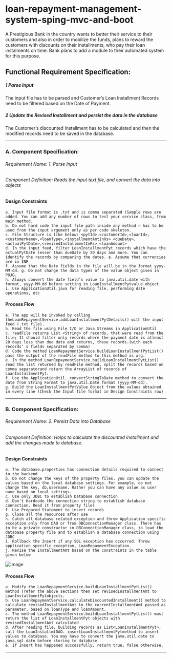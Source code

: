 # loan-repayment-management-system-sping-mvc-and-boot
A Prestigious Bank in the country wants to better their service to their customers and also in order to mobilize the funds, plans to reward the customers with discounts on their installments, who pay their loan instalments on time. Bank plans to add a module to their automated system for this purpose.

## Functional Requirement Specification:

##### 1 Parse Input 
The input file has to be parsed and Customer’s Loan Installment Records need to be filtered based on the Date of Payment.
##### 2 Update the Revised Installment and persist the data in the database 
The Customer’s discounted Installment has to be calculated and then the modified records need to be saved in the database.

------------


### A. Component Specification:
###### Requirement Name: 1. Parse Input
###### Component Definition: Reads the input text file, and convert the data into objects

#### Design Constraints 
    a. Input file format is .txt and is comma separated (Sample rows are added. You can add any number of rows to test your service class, from main method. 
    b. Do not hard code the input file path inside any method – has to be used from the input argument only as per code skeleton. 
    c. File Structure is like below: <pytId>,<customerId>,<loanId>,<customerName>,<loanType>,<installmentAmtInRs> <dueDate>,<actualPytDate>,<revisedInstallmentInRs>,<loanAmount> 
    d. In the input feed, filter LoanInstallmentPyt records which have the actualPytDate lesser than dueDate by 20 days and more. You can identify the records by comparing the dates. e. Assume that currencies are in INR
    f. Assume that the Date fields in the file will be in the format yyyy-MM-dd. g. Do not change the data types of the value object given in POJO. 
    h. Always convert the date field’s value to java.util.date with format, yyyy-MM-dd before setting in LoanInstallmentPytvalue object.
    i. Use ApplicationUtil.java for reading file, performing date operations, etc

#### Process Flow 
    a. The app will be invoked by calling theLoanRepaymentService.addLoanInstallmentPytDetails() with the input feed (.txt file). 
    b. Read the file using File I/O or Java Streams in ApplicationUtil 
    c. readFile returns List <String> of records, that were read from the file; It should filter only records where the payment date is atleast 20 days less than due date and returns, these records.(with each records’ s fields separated by comma) 
    d. Code the method LoanRepaymentService.buildLoanInstallmentPytList() pass the output of the readFile method to this method as arg. 
    e. In the method LoanRepaymentService.buildLoanInstallmentPytList() read the list returned by readFile method, split the records based on comma separatorand return the ArrayList of records of LoanInstallmentPyt. 
    f. Use the ApplicationUtil. convertStringToDate method to convert the date from String Format to java.util.Date format (yyyy-MM-dd). 
    g. Build the LoanInstallmentPytValue Object from the values obtained in every line (Check the Input file format in Design Constraints row)

------------


### B. Component Specification:
###### Requirement Name: 2. Persist Data into Database
###### Component Definition: Helps to calculate the discounted installment and add the changes made to database.

#### Design Constraints
    a. The database.properties has connection details required to connect to the backend 
    b. Do not change the keys of the property files, you can update the values based on the local database settings. For example, do not change the key, db.username. Rather you can have any value as user name based on local settings. 
    c. Use only JDBC to establish Database connection 
    d. Don't Hardcode the connection string to establish database connection. Read it from property files
    f. Use Prepared Statement to insert records 
    g. Close all the resources after use
    h. Catch all database related exception and throw Application specific exception only from DAO or from DBConnectionManager class. There has to be a private constructor in DBConnectionManager class, to load the database property file and to establish a database connection using JDBC 
    i. Rollback the Insert if any SQL exception has occurred. Throw application specific exception, LoanRepaymentException. 
    j. Revise the InstallmentAmt based on the constraints in the table given below
![image](https://user-images.githubusercontent.com/48268023/219871594-d82b6f07-27ba-457d-bb80-ed148f1be84a.png)


#### Process Flow 
    a. Modify the LoanRepaymentService.buildLoanInstallmentPytList() method (refer the above section) then set revisedInstallmentAmt to LoanInstallmentPytobjects. 
    b. Use LoanRepaymentService.calculateDiscountedInstallment() method to calculate revisedInstallmentAmt to the currentInstallmentAmt passed as parameter, based on loanType and loanAmount. 
    c. The method LoanRepaymentService.buildLoanInstallmentPytList() must return the list of LoanInstallmentPyt objects with revisedInstallmentAmt calculated 
    d. After reading file, building records as List<LoanInstallmentPyt>, call the LoanInstallmtDAO. insertLoanInstallmentPytmethod to insert values to database. You may have to convert the java.util.date to java.sql.date before storing to database. 
    e. If Insert has happened successfully, return true; false otherwise.
	

------------

